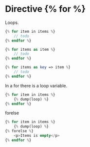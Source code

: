 Directive {% for %}
=====================
 
Loops.

```php
{% for item in items %}
    // todo
{% endfor %}
```

```php
{% for items as item %}
    // todo
{% endfor %}
```

```php
{% for items as key => item %}
    // todo
{% endfor %}
```

In a for there is a loop variable.
```php
{% for item in items %}
    {% dump(loop) %}
{% endfor %}
```

forelse

```php
{% for item in items %}
    {% dump(loop) %}
{% forelse %}
    <p>Items is empty</p>
{% endfor %}
```
